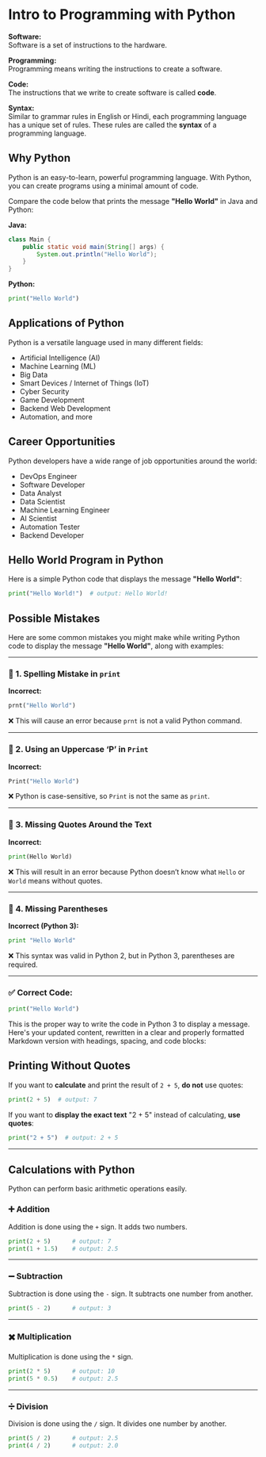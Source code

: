 # Intro to Programming with Python

**Software:**  
Software is a set of instructions to the hardware.

**Programming:**  
Programming means writing the instructions to create a software.

**Code:**  
The instructions that we write to create software is called **code**.

**Syntax:**  
Similar to grammar rules in English or Hindi, each programming language has a unique set of rules. These rules are called the **syntax** of a programming language.

## Why Python

Python is an easy-to-learn, powerful programming language. With Python, you can create programs using a minimal amount of code.

Compare the code below that prints the message **"Hello World"** in Java and Python:

**Java:**

```java
class Main {
    public static void main(String[] args) {
        System.out.println("Hello World");
    }
}
```

**Python:**

```python
print("Hello World")
```

## Applications of Python

Python is a versatile language used in many different fields:

- Artificial Intelligence (AI)
- Machine Learning (ML)
- Big Data
- Smart Devices / Internet of Things (IoT)
- Cyber Security
- Game Development
- Backend Web Development
- Automation, and more

## Career Opportunities

Python developers have a wide range of job opportunities around the world:

- DevOps Engineer
- Software Developer
- Data Analyst
- Data Scientist
- Machine Learning Engineer
- AI Scientist
- Automation Tester
- Backend Developer

## Hello World Program in Python

Here is a simple Python code that displays the message **"Hello World"**:

```python
print("Hello World!")  # output: Hello World!
```

## Possible Mistakes

Here are some common mistakes you might make while writing Python code to display the message **"Hello World"**, along with examples:

---

### 🔴 1. Spelling Mistake in `print`

**Incorrect:**

```python
prnt("Hello World")
```

❌ This will cause an error because `prnt` is not a valid Python command.

---

### 🔴 2. Using an Uppercase ‘P’ in `Print`

**Incorrect:**

```python
Print("Hello World")
```

❌ Python is case-sensitive, so `Print` is not the same as `print`.

---

### 🔴 3. Missing Quotes Around the Text

**Incorrect:**

```python
print(Hello World)
```

❌ This will result in an error because Python doesn’t know what `Hello` or `World` means without quotes.

---

### 🔴 4. Missing Parentheses

**Incorrect (Python 3):**

```python
print "Hello World"
```

❌ This syntax was valid in Python 2, but in Python 3, parentheses are required.

---

### ✅ Correct Code:

```python
print("Hello World")
```

This is the proper way to write the code in Python 3 to display a message.
Here's your updated content, rewritten in a clear and properly formatted Markdown version with headings, spacing, and code blocks:

## Printing Without Quotes

If you want to **calculate** and print the result of `2 + 5`, **do not** use quotes:

```python
print(2 + 5)  # output: 7
```

If you want to **display the exact text** "2 + 5" instead of calculating, **use quotes**:

```python
print("2 + 5")  # output: 2 + 5
```

---

## Calculations with Python

Python can perform basic arithmetic operations easily.

### ➕ Addition

Addition is done using the `+` sign. It adds two numbers.

```python
print(2 + 5)      # output: 7
print(1 + 1.5)    # output: 2.5
```

---

### ➖ Subtraction

Subtraction is done using the `-` sign. It subtracts one number from another.

```python
print(5 - 2)      # output: 3
```

---

### ✖️ Multiplication

Multiplication is done using the `*` sign.

```python
print(2 * 5)      # output: 10
print(5 * 0.5)    # output: 2.5
```

---

### ➗ Division

Division is done using the `/` sign. It divides one number by another.

```python
print(5 / 2)      # output: 2.5
print(4 / 2)      # output: 2.0
```
